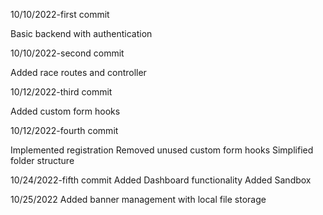 10/10/2022-first commit

Basic backend with authentication

10/10/2022-second commit

Added race routes and controller

10/12/2022-third commit

Added custom form hooks

10/12/2022-fourth commit

Implemented registration
Removed unused custom form hooks
Simplified folder structure

10/24/2022-fifth commit
Added Dashboard functionality
Added Sandbox

10/25/2022
Added banner management with local file storage
